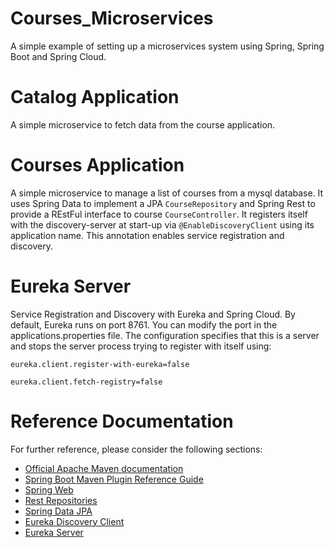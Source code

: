 # Courses_Microservices
A simple example of setting up a microservices system using Spring, Spring Boot and Spring Cloud.

# Catalog Application
A simple microservice to fetch data from the course application.

# Courses Application
A simple microservice to manage a list of courses from a mysql database.
It uses Spring Data to implement a JPA `CourseRepository` and Spring Rest to provide a REstFul interface to course `CourseController`.
It registers itself with the discovery-server at start-up via `@EnableDiscoveryClient` using its application name. 
This annotation enables service registration and discovery.

# Eureka Server

Service Registration and Discovery with Eureka and Spring Cloud.
By default, Eureka runs on port 8761. You can modify the port in the applications.properties file.
The configuration specifies that this is a server and stops the server process trying to register with itself using:

`eureka.client.register-with-eureka=false`

`eureka.client.fetch-registry=false`

# Reference Documentation
For further reference, please consider the following sections:

* [Official Apache Maven documentation](https://maven.apache.org/guides/index.html)
* [Spring Boot Maven Plugin Reference Guide](https://docs.spring.io/spring-boot/docs/2.4.5/maven-plugin/reference/html/)
* [Spring Web](https://docs.spring.io/spring-boot/docs/2.4.5/reference/htmlsingle/#boot-features-developing-web-applications)
* [Rest Repositories](https://docs.spring.io/spring-boot/docs/2.4.5/reference/htmlsingle/#howto-use-exposing-spring-data-repositories-rest-endpoint)
* [Spring Data JPA](https://docs.spring.io/spring-boot/docs/2.4.5/reference/htmlsingle/#boot-features-jpa-and-spring-data)
* [Eureka Discovery Client](https://docs.spring.io/spring-cloud-netflix/docs/current/reference/html/#service-discovery-eureka-clients)
* [Eureka Server](https://docs.spring.io/spring-cloud-netflix/docs/current/reference/html/#spring-cloud-eureka-server)


